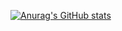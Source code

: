 [![Anurag's GitHub stats](https://github-readme-stats.vercel.app/api?username=TriPham95)](https://github.com/anuraghazra/github-readme-stats)
